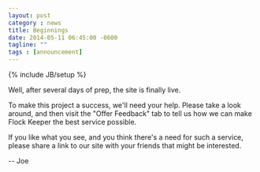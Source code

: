 ```yaml
---
layout: post
category : news
title: Beginnings
date: 2014-05-11 06:45:00 -0600
tagline: ""
tags : [announcement]
---
```

{% include JB/setup %}

Well, after several days of prep, the site is finally live.

To make this project a success, we'll need your help. Please take a look around, and then visit the "Offer Feedback" tab to tell us how we can make Flock Keeper the best service possible.

If you like what you see, and you think there's a need for such a service, please share a link to our site with your friends that might be interested.

-- Joe